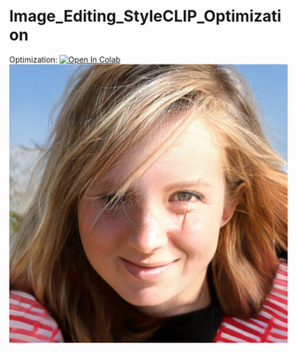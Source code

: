 # Image_Editing_StyleCLIP_Optimization
Optimization: [![Open In Colab](https://colab.research.google.com/assets/colab-badge.svg)](http://colab.research.google.com/github/Viktor-Sok/Image_Editing_StyleCLIP_Optimization/blob/main/notebooks/styleCLIP_optimization_playground.ipynb)
![](assets/teaser.jpg)
